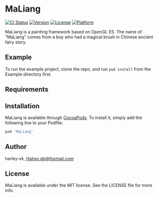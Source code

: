 # MaLiang

[![CI Status](http://img.shields.io/travis/harley-xk/MaLiang.svg?style=flat)](https://travis-ci.org/harley-xk/MaLiang)
[![Version](https://img.shields.io/cocoapods/v/MaLiang.svg?style=flat)](http://cocoapods.org/pods/MaLiang)
[![License](https://img.shields.io/cocoapods/l/MaLiang.svg?style=flat)](http://cocoapods.org/pods/MaLiang)
[![Platform](https://img.shields.io/cocoapods/p/MaLiang.svg?style=flat)](http://cocoapods.org/pods/MaLiang)

MaLiang is a painting framework based on OpenGL ES. The name of "MaLiang" comes from a boy who had a magical brush  in Chinese ancient fairy story.

## Example

To run the example project, clone the repo, and run `pod install` from the Example directory first.

## Requirements

## Installation

MaLiang is available through [CocoaPods](http://cocoapods.org). To install
it, simply add the following line to your Podfile:

```ruby
pod 'MaLiang'
```

## Author

harley-xk, Halrey.gb@foxmail.com

## License

MaLiang is available under the MIT license. See the LICENSE file for more info.

